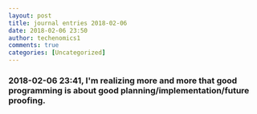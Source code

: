 ```yaml
---
layout: post
title: journal entries 2018-02-06
date: 2018-02-06 23:50
author: techenomics1
comments: true
categories: [Uncategorized]
---
```

### 2018-02-06 23:41, I'm realizing more and more that good programming is about good planning/implementation/future proofing.   
